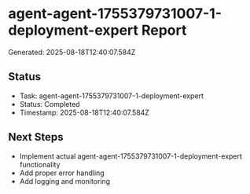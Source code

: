 # agent-agent-1755379731007-1-deployment-expert Report

Generated: 2025-08-18T12:40:07.584Z

## Status
- Task: agent-agent-1755379731007-1-deployment-expert
- Status: Completed
- Timestamp: 2025-08-18T12:40:07.584Z

## Next Steps
- Implement actual agent-agent-1755379731007-1-deployment-expert functionality
- Add proper error handling
- Add logging and monitoring
